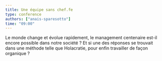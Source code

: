 ```yaml
---
title: Une équipe sans chef.fe
type: conference
authors: ["anais-sparesotto"]
time: "09:00"
---
```


Le monde change et évolue rapidement, le management centenaire est-il encore possible dans notre société ? Et si une des réponses se trouvait dans une méthode telle que Holacratie, pour enfin travailler de façon organique ?
